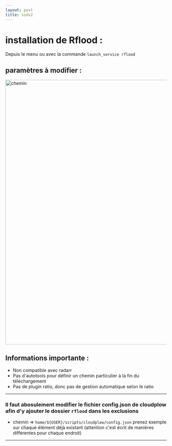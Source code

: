 ```yaml
---
layout: post
title: ssdv2
---
```

# installation de Rflood :

Depuis le menu ou avec la commande `launch_service rflood`  

## paramètres à modifier :  

<img width="828" alt="chemin" src="https://user-images.githubusercontent.com/64525827/149654327-93ebf2b6-de91-42a4-be70-5139719bd5b1.png">

## Informations importante :  

* Non compatible avec radarr  
* Pas d'autotools pour définir un chemin particulier à la fin du téléchargement  
* Pas de plugin ratio, donc pas de gestion automatique selon le ratio  


***

### Il faut abosulement modifier le fichier config.json de cloudplow afin d'y ajouter le dossier `rflood` dans les exclusions  

* chemin => `home/${USER}/scripts/cloudplow/config.json` 
prenez exemple sur chaque élément déjà existant (attention c'est écrit de manières différentes pour chaque endroit)
***



